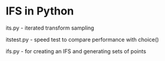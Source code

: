 # IFS in Python
its.py - iterated transform sampling

itstest.py - speed test to compare performance with choice()

ifs.py - for creating an IFS and generating sets of points
